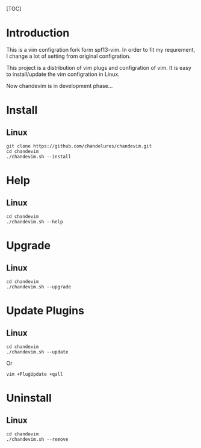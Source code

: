 [TOC]

# Introduction

This is a vim configration fork form spf13-vim. In order to fit my requrement, I change a lot of setting from original configration.

This project is a distribution of vim plugs and configration of vim. It is easy to install/update the vim configration in Linux. 

Now chandevim is in development phase...

# Install

## Linux

```shell
git clone https://github.com/chandelures/chandevim.git
cd chandevim
./chandevim.sh --install
```

# Help

## Linux

```shell
cd chandevim
./chandevim.sh --help
```

# Upgrade

## Linux

```shell
cd chandevim
./chandevim.sh --upgrade
```

# Update Plugins

## Linux

```shell
cd chandevim
./chandevim.sh --update
```

Or

```shell
vim +PlugUpdate +qall
```

# Uninstall

## Linux

```shell
cd chandevim
./chandevim.sh --remove
```

